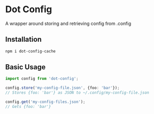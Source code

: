 Dot Config
==========

A wrapper around storing and retrieving config from .config

## Installation

```bash
npm i dot-config-cache
```

## Basic Usage

```typescript
import config from 'dot-config';

config.store('my-config-file.json', {foo: 'bar'});
// Stores {foo: 'bar'} as JSON to ~/.config/my-config-file.json

config.get('my-config-files.json');
// Gets {foo: 'bar'}
```
